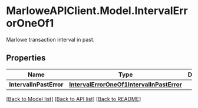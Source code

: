# MarloweAPIClient.Model.IntervalErrorOneOf1
Marlowe transaction interval in past.

## Properties

Name | Type | Description | Notes
------------ | ------------- | ------------- | -------------
**IntervalInPastError** | [**IntervalErrorOneOf1IntervalInPastError**](IntervalErrorOneOf1IntervalInPastError.md) |  | 

[[Back to Model list]](../README.md#documentation-for-models) [[Back to API list]](../README.md#documentation-for-api-endpoints) [[Back to README]](../README.md)

